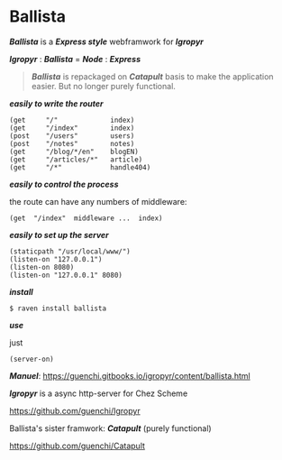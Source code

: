 # Ballista

***Ballista*** is a ***Express style*** webframwork for ***Igropyr***

***Igropyr*** : ***Ballista*** = ***Node*** : ***Express***

> ***Ballista*** is repackaged on ***Catapult*** basis to make the application easier. But no longer purely functional.

***easily to write the router***

```
(get     "/"             index)
(get     "/index"        index)
(post    "/users"        users)
(post    "/notes"        notes)
(get     "/blog/*/en"    blogEN)
(get     "/articles/*"   article)
(get     "/*"            handle404)
```

***easily to control the process***

the route can have any numbers of middleware:
```
(get  "/index"  middleware ...  index)
```


***easily to set up the server***

```
(staticpath "/usr/local/www/")
(listen-on "127.0.0.1")
(listen-on 8080)
(listen-on "127.0.0.1" 8080)
```


***install***

`$ raven install ballista`



***use***

just
```
(server-on)
```

***Manuel***: https://guenchi.gitbooks.io/igropyr/content/ballista.html

***Igropyr*** is a async http-server for Chez Scheme

https://github.com/guenchi/Igropyr

Ballista's sister framwork: ***Catapult*** (purely functional)

https://github.com/guenchi/Catapult
